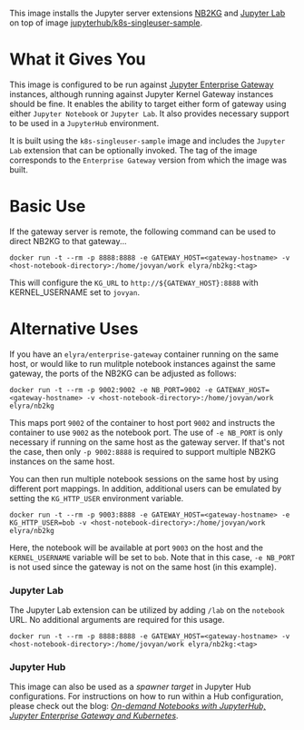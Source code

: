 This image installs the Jupyter server extensions [NB2KG](https://github.com/jupyter/nb2kg) and [Jupyter Lab](https://github.com/jupyterlab/jupyterlab) on top of image [jupyterhub/k8s-singleuser-sample](https://hub.docker.com/r/jupyterhub/k8s-singleuser-sample).

# What it Gives You
This image is configured to be run against [Jupyter Enterprise Gateway](https://jupyter-enterprise-gateway.readthedocs.io/en/latest/) instances, although running against Jupyter Kernel Gateway instances should be fine.  It enables the ability to target either form of gateway using either `Jupyter Notebook` or `Jupyter Lab`. It also provides necessary support to be used in a `JupyterHub` environment.

It is built using the `k8s-singleuser-sample` image and includes the `Jupyter Lab` extension that can be optionally invoked.  The tag of the image corresponds to the `Enterprise Gateway` version from which the image was built.


# Basic Use
If the gateway server is remote, the following command can be used to direct NB2KG to that gateway...

`docker run -t --rm -p 8888:8888 -e GATEWAY_HOST=<gateway-hostname> -v <host-notebook-directory>:/home/jovyan/work elyra/nb2kg:<tag>`

This will configure the `KG_URL` to `http://${GATEWAY_HOST}:8888` with KERNEL_USERNAME set to `jovyan`.

# Alternative Uses
If you have an `elyra/enterprise-gateway` container running on the same host, or would like to run mulitple notebook instances against the same gateway, the ports of the NB2KG can be adjusted as follows:

`docker run -t --rm -p 9002:9002 -e NB_PORT=9002 -e GATEWAY_HOST=<gateway-hostname> -v <host-notebook-directory>:/home/jovyan/work elyra/nb2kg`

This maps port `9002` of the container to host port `9002` and instructs the container to use `9002` as the notebook port. The use of `-e NB_PORT` is only necessary if running on the same host as the gateway server. If that's not the case, then only `-p 9002:8888` is required to support multiple NB2KG instances on the same host.

You can then run multiple notebook sessions on the same host by using different port mappings.  In addition, additional users can be emulated by setting the `KG_HTTP_USER` environment variable.

`docker run -t --rm -p 9003:8888 -e GATEWAY_HOST=<gateway-hostname> -e KG_HTTP_USER=bob -v <host-notebook-directory>:/home/jovyan/work elyra/nb2kg`

Here, the notebook will be available at port `9003` on the host and the `KERNEL_USERNAME` variable will be set to `bob`. Note that in this case, `-e NB_PORT` is not used since the gateway is not on the same host (in this example).

### Jupyter Lab 
The Jupyter Lab extension can be utilized by adding `/lab` on the `notebook` URL.  No additional arguments are required for this usage.

`docker run -t --rm -p 8888:8888 -e GATEWAY_HOST=<gateway-hostname> -v <host-notebook-directory>:/home/jovyan/work elyra/nb2kg:<tag>`

### Jupyter Hub
This image can also be used as a _spawner target_ in Jupyter Hub configurations.  For instructions on how to run within a Hub configuration, please check out the blog: _[On-demand Notebooks with JupyterHub, Jupyter Enterprise Gateway and Kubernetes](https://blog.jupyter.org/on-demand-notebooks-with-jupyterhub-jupyter-enterprise-gateway-and-kubernetes-e8e423695cbf)_.
